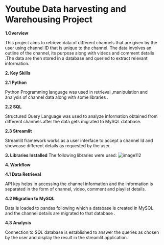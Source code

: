 # Youtube Data harvesting and Warehousing Project

**1.Overview**

This project aims to retrieve data of different channels that are given by the user using channel ID that is unique to the channel. The data involves an outline of the channel, its purpose along with videos and comment details .The data are then stored in a database and queried to extract relevant information.

**2. Key Skills**

**2.1 Python**

Python Programming language was used in retrieval ,manipulation and analysis of channel data along with some libraries .

**2.2 SQL**

Structured Query Language was used to analyze information obtained from different  channels after the data gets migrated to MySQL database.

**2.3 Streamlit**

Streamlit framework works as a user interface to accept  a channel Id and showcase different details as requested by the user.

**3. Libraries Installed**
The following libraries were used:
![image112](https://github.com/Aparna-R5/Youtube_Project/assets/167562414/d37b28f7-31a3-4289-9aec-a686060605ad)


**4. Workflow**

**4.1 Data Retrieval**

API key helps  in accessing the channel information and the information is separated in the form of channel, video, comment and playlist details. 

**4.2 Migration to MySQL**

 Data is loaded to pandas following which a database is created in MySQL  and  the channel details are migrated to that database .
 
**4.3 Analysis**

Connection to SQL database is established  to answer the queries as chosen by the user and display the result in the streamlit application.

